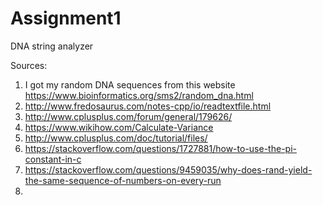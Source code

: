 # Assignment1
DNA string analyzer

Sources:
1. I got my random DNA sequences from this website https://www.bioinformatics.org/sms2/random_dna.html
2. http://www.fredosaurus.com/notes-cpp/io/readtextfile.html
3. http://www.cplusplus.com/forum/general/179626/
4. https://www.wikihow.com/Calculate-Variance
5. http://www.cplusplus.com/doc/tutorial/files/
6. https://stackoverflow.com/questions/1727881/how-to-use-the-pi-constant-in-c
7. https://stackoverflow.com/questions/9459035/why-does-rand-yield-the-same-sequence-of-numbers-on-every-run
8. 